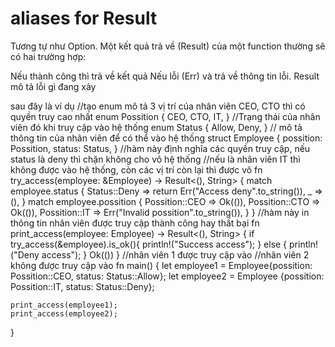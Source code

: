 # aliases for Result
Tương tự như Option. Một kết quả trả về (Result) của một function thường sẽ có hai trường hợp:

 Nếu thành công thì trả về kết quả
 Nếu lỗi (Err) và trả về thông tin lỗi.
Result mô tả lỗi gì đang xảy

sau đây là ví dụ
//tạo enum mô tả 3 vị trí cúa nhân viên CEO, CTO thì có quyền truy cao nhất
enum Possition {
    CEO,
    CTO,
    IT,
}
//Trạng thái của nhân viên đó khi truy cập vào hệ thống
enum Status {
    Allow,
    Deny,
}
// mô tả thông tin của nhân viên để có thể vào hệ thống
struct Employee {
    possition: Possition,
    status: Status,
}
//hàm này định nghĩa các quyền truy cập, nếu status là deny thì chặn không cho vô hệ thống
//nếu là nhân viên IT thì không được vào hệ thống, còn các vị trí còn lại thì được vô
fn try_access(employee: &Employee) -> Result<(), String> {
    match employee.status {
        Status::Deny => return Err("Access deny".to_string()),
        _ => (),
    }
    match employee.possition {
        Possition::CEO => Ok(()),
        Possition::CTO => Ok(()),
        Possition::IT => Err("Invalid possition".to_string()),
    }
}
//hàm này in thông tin nhân viên được truy cập thành công hay thất bại
fn print_access(employee: Employee) -> Result<(), String> {
    if try_access(&employee).is_ok(){
        println!("Success access");
    }
    else {
        println!("Deny access");
    }
    Ok(())
}
//nhân viên 1 được truy cập vào
//nhân viên 2 không được truy cập vào
fn main() {
    let employee1 = Employee{possition: Possition::CEO, status: Status::Allow};
    let employee2 = Employee {possition: Possition::IT, status: Status::Deny};

    print_access(employee1);
    print_access(employee2);
}
